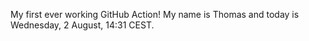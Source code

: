 My first ever working GitHub Action!
My name is Thomas and today is Wednesday, 2 August, 14:31 CEST. 
